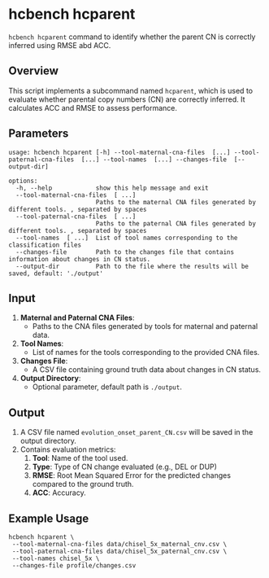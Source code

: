 # hcbench hcparent

`hcbench hcparent` command to identify whether the parent CN is correctly inferred using RMSE abd ACC.


## Overview

This script implements a subcommand named `hcparent`, which is used to evaluate whether parental copy numbers (CN) are correctly inferred. It calculates ACC and RMSE to assess performance.

## Parameters

```shell
usage: hcbench hcparent [-h] --tool-maternal-cna-files  [...] --tool-paternal-cna-files  [...] --tool-names  [...] --changes-file  [--output-dir]

options:
  -h, --help            show this help message and exit
  --tool-maternal-cna-files  [ ...]
                        Paths to the maternal CNA files generated by different tools. , separated by spaces
  --tool-paternal-cna-files  [ ...]
                        Paths to the paternal CNA files generated by different tools. , separated by spaces
  --tool-names  [ ...]  List of tool names corresponding to the classification files
  --changes-file        Path to the changes file that contains information about changes in CN status.
  --output-dir          Path to the file where the results will be saved, default: './output'
```

## Input

1. **Maternal and Paternal CNA Files**:
   - Paths to the CNA files generated by tools for maternal and paternal data.
2. **Tool Names**:
   - List of names for the tools corresponding to the provided CNA files.
3. **Changes File**:
   - A CSV file containing ground truth data about changes in CN status.
4. **Output Directory**:
   - Optional parameter, default path is `./output`.



## Output

1. A CSV file named `evolution_onset_parent_CN.csv` will be saved in the output directory.
2. Contains evaluation metrics:
    1. **Tool**: Name of the tool used.
    2. **Type**: Type of CN change evaluated (e.g., DEL or DUP)
    3. **RMSE**: Root Mean Squared Error for the predicted changes compared to the ground truth.
    4. **ACC**: Accuracy.

## Example Usage

```
hcbench hcparent \
 --tool-maternal-cna-files data/chisel_5x_maternal_cnv.csv \
 --tool-paternal-cna-files data/chisel_5x_paternal_cnv.csv \
 --tool-names chisel_5x \                                                                                                        
 --changes-file profile/changes.csv
```
